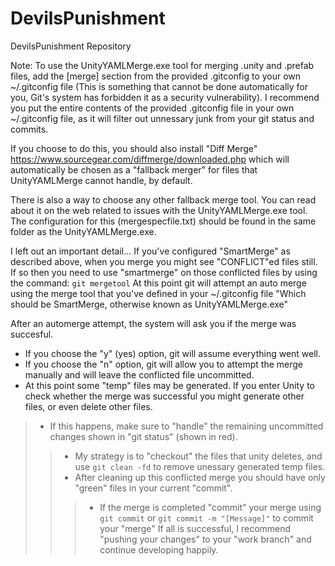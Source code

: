 # DevilsPunishment
DevilsPunishment Repository

Note:
To use the UnityYAMLMerge.exe tool for merging .unity and .prefab files, add the [merge] section from the provided .gitconfig to your own ~/.gitconfig file (This is something that cannot be done automatically for you, Git's system has forbidden it as a security vulnerability).
I recommend you put the entire contents of the provided .gitconfig file in your own ~/.gitconfig file, as it will filter out unnessary junk from your git status and commits.

If you choose to do this, you should also install "Diff Merge" https://www.sourcegear.com/diffmerge/downloaded.php which will automatically be chosen as a "fallback merger" for files that UnityYAMLMerge cannot handle, by default.

There is also a way to choose any other fallback merge tool. You can read about it on the web related to issues with the UnityYAMLMerge.exe tool. The configuration for this (mergespecfile.txt) should be found in the same folder as the UnityYAMLMerge.exe.

I left out an important detail...
If you've configured "SmartMerge" as described above, when you merge you might see "CONFLICT"ed files still. If so then you need to use "smartmerge" on those conflicted files by using the command:
``` git mergetool ```
At this point git will attempt an auto merge using the merge tool that you've defined in your ~/.gitconfig file "Which should be SmartMerge, otherwise known as UnityYAMLMerge.exe"

After an automerge attempt, the system will ask you if the merge was succesful.
- If you choose the "y" (yes) option, git will assume everything went well.
- If you choose the "n" option, git will allow you to attempt the merge manually and will leave the conflicted file uncommitted.
- At this point some "temp" files may be generated. If you enter Unity to check whether the merge was successful you might generate other files, or even delete other files.
>- If this happens, make sure to "handle" the remaining uncommitted changes shown in "git status" (shown in red).
>>- My strategy is to "checkout" the files that unity deletes, and use ``` git clean -fd ``` to remove unessary generated temp files.
>>- After cleaning up this conflicted merge you should have only "green" files in your current "commit".
>>>- If the merge is completed "commit" your merge using ```git commit``` or ```git commit -m "[Message]"``` to commit your "merge"
If all is successful, I recommend "pushing your changes" to your "work branch" and continue developing happily.
